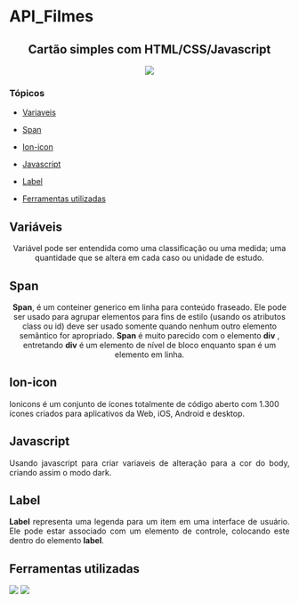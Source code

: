 # API_Filmes
 
 

<h2 align="center"> Cartão simples com HTML/CSS/Javascript</h2>

<p align="center">
<img src="https://img.shields.io/badge/Status-Programador_em_Desenvolvimento-blue"></p>

### Tópicos 

- [Variaveis](#variaveis)
- [Span](#span)
- [Ion-icon](#ion-icon)
- [Javascript](#javascript)
- [Label](#label)


- [Ferramentas utilizadas](#ferramentas-utilizadas)

## Variáveis 

<p align="justify">

<p align="center">Variável pode ser entendida como uma classificação ou uma medida; uma quantidade que se altera em cada caso ou unidade de estudo.</p>
</p>

## Span 

<p align="justify">

<p align="center"><b>Span</b>, é um conteiner generico em linha para conteúdo fraseado. Ele pode ser usado para agrupar elementos para fins de estilo (usando os atributos class ou id) deve ser usado somente quando nenhum outro elemento semântico for apropriado. <b>Span</b> é muito parecido com o elemento <b>div</b> , entretando <b>div</b> é um elemento de nível de bloco enquanto span é um elemento em linha.</p>
</p>

## Ion-icon

<p aling="justify">

<p aling="center">Ionicons é um conjunto de ícones totalmente de código aberto com 1.300 ícones criados para aplicativos da Web, iOS, Android e desktop.</p>

## Javascript

<p align="justify">
Usando javascript para criar variaveis de alteração para a cor do body, criando assim o modo dark.

## Label

<p align="justify">
<b>Label</b> representa uma legenda para um item em uma interface de usuário. Ele pode estar associado com um elemento de controle, colocando este dentro do elemento <b>label</b>.


## Ferramentas utilizadas

<img src="https://encrypted-tbn0.gstatic.com/images?q=tbn:ANd9GcSurJN7Nn_holftXdHuOXgcA4M7vvxjnUhgXw&usqp=CAU">
<img src="https://encrypted-tbn0.gstatic.com/images?q=tbn:ANd9GcTbm1ah7sKtxXgELcrcjXD_KMLN-w-zCPAhF6FT5Gi1VZhn4Q8Bh7l0UJpfvFbKxYE4snQ&usqp=CAU">
